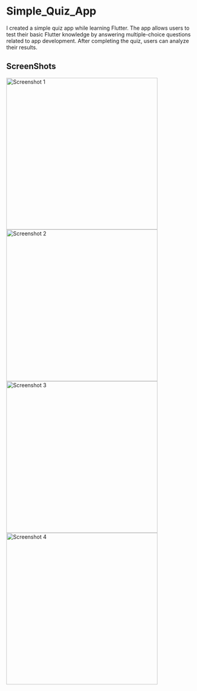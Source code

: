 # Simple_Quiz_App
I created a simple quiz app while learning Flutter. The app allows users to test their basic Flutter knowledge by answering multiple-choice questions related to app development. After completing the quiz, users can analyze their results.

## ScreenShots

<img src="https://github.com/Aditya062003/Simple_Quiz_App/assets/102402625/68665561-909e-4fa7-b6e1-0361fb3a0440" alt="Screenshot 1" width="400" />
<img src="https://github.com/Aditya062003/Simple_Quiz_App/assets/102402625/73f500b8-d9f1-4a8d-b713-42fe3fa0ea5e" alt="Screenshot 2" width="400" />
<img src="https://github.com/Aditya062003/Simple_Quiz_App/assets/102402625/16f6c47c-3313-46a7-ad0e-b610fe903511" alt="Screenshot 3" width="400" />
<img src="https://github.com/Aditya062003/Simple_Quiz_App/assets/102402625/9241a200-4a5b-4c0b-a497-29c09a7a9eb0" alt="Screenshot 4" width="400" />

